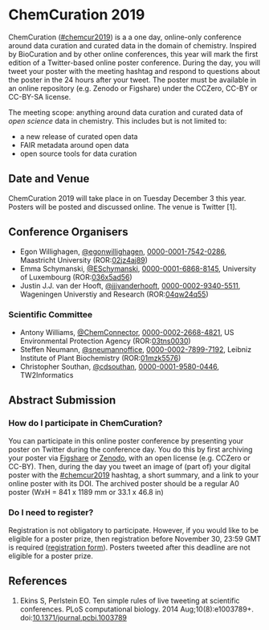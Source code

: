 # ChemCuration 2019

ChemCuration ([#chemcur2019](https://twitter.com/hashtag/chemcur2019))
is a a one day, online-only conference around data curation and curated data in the
domain of chemistry. Inspired by BioCuration and by other online conferences, this year will mark
the first edition of a Twitter-based online poster conference. During the day, you will tweet your
poster with the meeting hashtag and respond to questions about the poster in the 24 hours after
your tweet. The poster must be available in an online repository (e.g. Zenodo or Figshare)
under the CCZero, CC-BY or CC-BY-SA license.

The meeting scope: anything around data curation and curated data of *open science* data in
chemistry. This includes but is not limited to:

* a new release of curated open data
* FAIR metadata around open data
* open source tools for data curation

## Date and Venue

ChemCuration 2019 will take place in on Tuesday December 3 this year. Posters will be posted and
discussed online. The venue is Twitter&nbsp;[1].

## Conference Organisers

* Egon Willighagen, [@egonwillighagen](https://twitter.com/egonwillighagen), [0000-0001-7542-0286](https://orcid.org/0000-0001-7542-0286), Maastricht University (ROR:[02jz4aj89](https://ror.org/02jz4aj89))
* Emma Schymanski, [@ESchymanski](https://twitter.com/ESchymanski), [0000-0001-6868-8145](https://orcid.org/0000-0001-6868-8145), University of Luxembourg (ROR:[036x5ad56](https://ror.org/036x5ad56))
* Justin J.J. van der Hooft, [@jjjvanderhooft](https://twitter.com/jjjvanderhooft), [0000-0002-9340-5511](https://orcid.org/0000-0002-9340-5511), Wageningen Universtiy and Research (ROR:[04qw24q55](https://ror.org/04qw24q55))

### Scientific Committee

* Antony Williams, [@ChemConnector](https://twitter.com/ChemConnector), [0000-0002-2668-4821](https://orcid.org/0000-0002-2668-4821), US Environmental Protection Agency (ROR:[03tns0030](https://ror.org/03tns0030))
* Steffen Neumann, [@sneumannoffice](https://twitter.com/sneumannoffice), [0000-0002-7899-7192](http://orcid.org/0000-0002-7899-7192), Leibniz Institute of Plant Biochemistry (ROR:[01mzk5576](https://ror.org/01mzk5576))
* Christopher Southan, [@cdsouthan](https://twitter.com/cdsouthan), [0000-0001-9580-0446](http://orcid.org/0000-0001-9580-0446), TW2Informatics

## Abstract Submission

### How do I participate in ChemCuration?
You can participate in this online poster conference by presenting your poster on Twitter during the conference
day. You do this by first archiving your poster via [Figshare](https://figshare.com/) or [Zenodo](https://zenodo.org/),
with an open license (e.g. CCZero or CC-BY). Then, during the day you tweet an image of (part of)
your digital poster with the [#chemcur2019](https://twitter.com/hashtag/chemcur2019) hashtag, a short summary, and a
link to your online poster with its DOI. The archived poster should be a regular A0 poster (WxH = 841 x 1189 mm or
33.1 x 46.8 in)

### Do I need to register?
Registration is not obligatory to participate. However, if you would like to be eligible for a poster prize, then 
registration before November 30, 23:59 GMT is required ([registration form](https://github.com/chemcuration/chemcuration2019/issues/new/choose)). Posters tweeted after this deadline are not
eligible for a poster prize.


## References

1. Ekins S, Perlstein EO. Ten simple rules of live tweeting at scientific conferences. PLoS computational biology. 2014 Aug;10(8):e1003789+. doi:[10.1371/journal.pcbi.1003789](https://journals.plos.org/ploscompbiol/article?id=10.1371/journal.pcbi.1003789)

